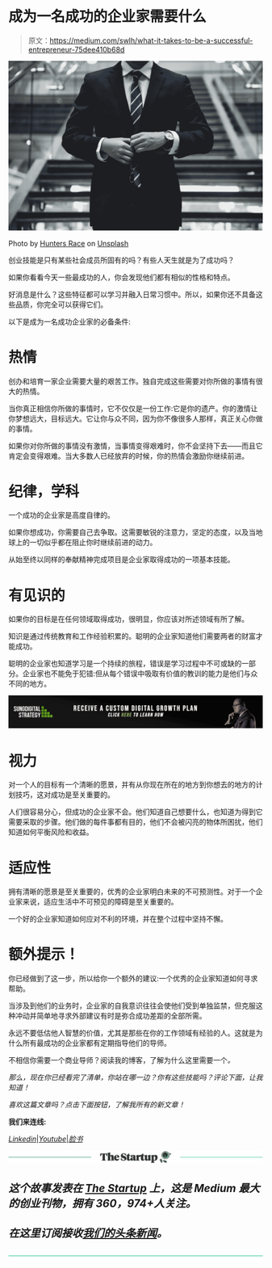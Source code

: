 # 成为一名成功的企业家需要什么

> 原文：<https://medium.com/swlh/what-it-takes-to-be-a-successful-entrepreneur-75dee410b68d>

![](img/6a336bcd2ec10401c5897da6e4af4fd3.png)

Photo by [Hunters Race](https://unsplash.com/photos/MYbhN8KaaEc?utm_source=unsplash&utm_medium=referral&utm_content=creditCopyText) on [Unsplash](https://unsplash.com/search/photos/business?utm_source=unsplash&utm_medium=referral&utm_content=creditCopyText)

创业技能是只有某些社会成员所固有的吗？有些人天生就是为了成功吗？

如果你看看今天一些最成功的人，你会发现他们都有相似的性格和特点。

好消息是什么？这些特征都可以学习并融入日常习惯中。所以，如果你还不具备这些品质，你完全可以获得它们。

以下是成为一名成功企业家的必备条件:

# 热情

创办和培育一家企业需要大量的艰苦工作。独自完成这些需要对你所做的事情有很大的热情。

当你真正相信你所做的事情时，它不仅仅是一份工作:它是你的遗产。你的激情让你梦想远大，目标远大。它让你与众不同，因为你不像很多人那样，真正关心你做的事情。

如果你对你所做的事情没有激情，当事情变得艰难时，你不会坚持下去——而且它肯定会变得艰难。当大多数人已经放弃的时候，你的热情会激励你继续前进。

# 纪律，学科

一个成功的企业家是高度自律的。

如果你想成功，你需要自己去争取。这需要敏锐的注意力，坚定的态度，以及当地球上的一切似乎都在阻止你时继续前进的动力。

从始至终以同样的奉献精神完成项目是企业家取得成功的一项基本技能。

# 有见识的

如果你的目标是在任何领域取得成功，很明显，你应该对所述领域有所了解。

知识是通过传统教育和工作经验积累的。聪明的企业家知道他们需要两者的财富才能成功。

聪明的企业家也知道学习是一个持续的旅程，错误是学习过程中不可或缺的一部分。企业家也不能免于犯错:但从每个错误中吸取有价值的教训的能力是他们与众不同的地方。

[![](img/56a77a8616932be2293e3d5e93c29392.png)](http://bit.ly/sungdigitalstrategy)

# 视力

对一个人的目标有一个清晰的愿景，并有从你现在所在的地方到你想去的地方的计划技巧，这对成功是至关重要的。

人们很容易分心，但成功的企业家不会。他们知道自己想要什么，也知道为得到它需要采取的步骤。他们做的每件事都有目的，他们不会被闪亮的物体所困扰，他们知道如何平衡风险和收益。

# 适应性

拥有清晰的愿景是至关重要的，优秀的企业家明白未来的不可预测性。对于一个企业家来说，适应生活中不可预见的障碍是至关重要的。

一个好的企业家知道如何应对不利的环境，并在整个过程中坚持不懈。

# 额外提示！

你已经做到了这一步，所以给你一个额外的建议:一个优秀的企业家知道如何寻求帮助。

当涉及到他们的业务时，企业家的自我意识往往会使他们受到单独监禁，但克服这种冲动并简单地寻求外部建议有时是弥合成功差距的全部所需。

永远不要低估他人智慧的价值，尤其是那些在你的工作领域有经验的人。这就是为什么所有最成功的企业家都有定期指导他们的导师。

不相信你需要一个商业导师？阅读我的博客，了解为什么这里需要一个[](/swlh/the-importance-of-having-a-business-mentor-2840c4969fae)*。*

*那么，现在你已经看完了清单，你站在哪一边？你有这些技能吗？评论下面，让我知道！*

*喜欢这篇文章吗？点击下面按钮，了解我所有的新文章！*

**我们来连线:**

*[*Linkedin*](http://bit.ly/bensonsunglinkedin)*|*[*Youtube*](http://bit.ly/bensonsungyoutube)*|*[*脸书*](http://bit.ly/bensonsungfacebook)*

*[![](img/308a8d84fb9b2fab43d66c117fcc4bb4.png)](https://medium.com/swlh)*

## *这个故事发表在 [The Startup](https://medium.com/swlh) 上，这是 Medium 最大的创业刊物，拥有 360，974+人关注。*

## *在这里订阅接收[我们的头条新闻](http://growthsupply.com/the-startup-newsletter/)。*

*[![](img/b0164736ea17a63403e660de5dedf91a.png)](https://medium.com/swlh)*